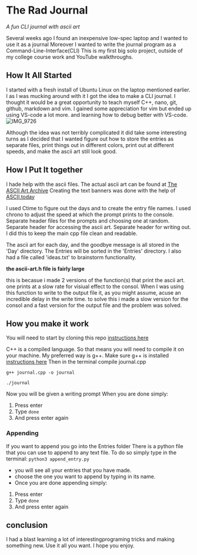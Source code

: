 # The Rad Journal

*A fun CLI journal with ascii art* 

Several weeks ago I found an inexpensive low-spec laptop and I wanted to use it as a journal
Moreover I wanted to write the journal program as a Command-Line-Interface(CLI)
This is my first big solo project, outside of my college course work and YouTube walkthroughs.

## How It All Started
I started with a fresh install of Ubuntu Linux on the laptop mentioned earlier.
I as I was mucking around with it I got the idea to make a CLI journal.
I thought it would be a great opportunity to teach myself C++, nano, git, github, markdown and vim.
I gained some appreciation for vim but ended up using VS-code a lot more. and learning how to debug better with VS-code.
![IMG_9726](https://github.com/huntyGwell/the-rad-journal/assets/108026570/def3b418-1ec6-488c-a077-cc2656442aad)


Although the idea was not terribly complicated it did take some interesting turns as I decided that I wanted figure out how to store the entries as separate files, print things out in different colors, print out at different speeds, and make the ascii art still look good.

## How I Put It together
I hade help with the ascii files.
The actual ascii art can be found at [The ASCII Art Archive](https://www.asciiart.eu/)
Creating the text banners was done with the help of [ASCII.today](https://ascii.today/)

I used Ctime to figure out the days and to create the entry file names.
I used chrono to adjust the speed at which the prompt prints to the console.
Separate header files for the prompts and choosing one at random. 
Separate header for accessing the ascii art.
Separate header for writing out.
I did this to keep the main cpp file clean and readable.

The ascii art for each day, and the goodbye message is all stored in the 'Day' directory. 
The Entries will be sorted in the 'Entries' directory.
I also had a file called 'ideas.txt' to brainstorm functionality.

**the ascii-art.h file is fairly large**

this is becasue i made 2 versions of the function(s) that print the ascii art. one prints at a slow rate for visiual effect to the consol. When I was using this function to write to the output file it, as you might assume, acuse an incredible delay in the write time. to solve this i made a slow version for the consol and a fast version for the output file and the problem was solved.

## How you make it work
You will need to start by cloning this repo [instructions here](https://docs.github.com/en/repositories/creating-and-managing-repositories/cloning-a-repository)

C++ is a compiled language. So that means you will need to compile it on your machine.
My preferred way is g++.
Make sure g++ is installed [instructions here](https://www3.cs.stonybrook.edu/~alee/g++/g++.html)
Then in the terminal compile journal.cpp

`g++ journal.cpp -o journal`

`./journal`

Now you will be given a writing prompt
When you are done simply:
1. Press enter
2. Type `done`
3. And press enter again

### Appending 
If you want to append you go into the Entries folder 
There is a python file that you can use to append to any text file.
To do so simply type in the terminal:
`python3 append_entry.py`
- you will see all your entries that you have made.
- choose the one you want to append by typing in its name.
- Once you are done appending simply:
1. Press enter
2. Type `done`
3. And press enter again



## conclusion 
I had a blast learning a lot of interestingprograming tricks and making something new.
Use it all you want.
I hope you enjoy.

